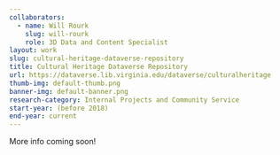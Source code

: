 ```yaml
---
collaborators: 
  - name: Will Rourk
    slug: will-rourk
    role: 3D Data and Content Specialist
layout: work
slug: cultural-heritage-dataverse-repository
title: Cultural Heritage Dataverse Repository
url: https://dataverse.lib.virginia.edu/dataverse/culturalheritage
thumb-img: default-thumb.png
banner-img: default-banner.png
research-category: Internal Projects and Community Service
start-year: (before 2018)
end-year: current
---
```

More info coming soon!
